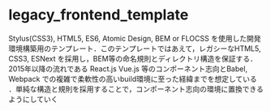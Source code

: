 # legacy_frontend_template
Stylus(CSS3), HTML5, ES6, Atomic Design, BEM or FLOCSS を使用した開発環境構築用のテンプレート．このテンプレートではあえて，レガシーなHTML5, CSS3, ESNext を採用し，BEM等の命名規則とディレクトリ構造を保証する．2015年以降の流れである React.js Vue.js 等のコンポーネント志向とBabel, Webpack での複雑で柔軟性の高いbuild環境に至った経緯までを想定している ．単純な構造と規則を採用することで，コンポーネント志向の環境に置換できるようにしていく
